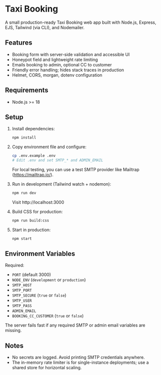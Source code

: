 # Taxi Booking

A small production-ready Taxi Booking web app built with Node.js, Express, EJS, Tailwind (via CLI), and Nodemailer.

## Features

- Booking form with server-side validation and accessible UI
- Honeypot field and lightweight rate limiting
- Emails booking to admin, optional CC to customer
- Friendly error handling; hides stack traces in production
- Helmet, CORS, morgan, dotenv configuration

## Requirements

- Node.js >= 18

## Setup

1. Install dependencies:

   ```bash
   npm install
   ```

2. Copy environment file and configure:

   ```bash
   cp .env.example .env
   # Edit .env and set SMTP_* and ADMIN_EMAIL
   ```

   For local testing, you can use a test SMTP provider like Mailtrap (https://mailtrap.io/).

3. Run in development (Tailwind watch + nodemon):

   ```bash
   npm run dev
   ```

   Visit http://localhost:3000

4. Build CSS for production:

   ```bash
   npm run build:css
   ```

5. Start in production:

   ```bash
   npm start
   ```

## Environment Variables

Required:

- `PORT` (default 3000)
- `NODE_ENV` (`development` or `production`)
- `SMTP_HOST`
- `SMTP_PORT`
- `SMTP_SECURE` (`true` or `false`)
- `SMTP_USER`
- `SMTP_PASS`
- `ADMIN_EMAIL`
- `BOOKING_CC_CUSTOMER` (`true` or `false`)

The server fails fast if any required SMTP or admin email variables are missing.

## Notes

- No secrets are logged. Avoid printing SMTP credentials anywhere.
- The in-memory rate limiter is for single-instance deployments; use a shared store for horizontal scaling.

